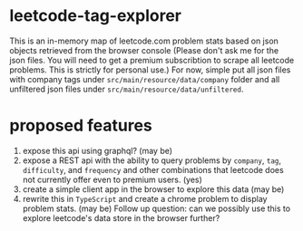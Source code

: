 # leetcode-tag-explorer

This is an in-memory map of leetcode.com problem stats based on json objects retrieved from the browser console (Please don't ask me for the json files. You will need to get a premium subscribtion to scrape all leetcode problems. This is strictly for personal use.) For now, simple put all json files with company tags under `src/main/resource/data/company` folder and all unfiltered json files under `src/main/resource/data/unfiltered`.

# proposed features
1. expose this api using graphql? (may be) 
2. expose a REST api with the ability to query problems by `company`, `tag`, `difficulty`, and `frequency` and other combinations that leetcode does not currently offer even to premium users. (yes)
3. create a simple client app in the browser to explore this data (may be)
4. rewrite this in `TypeScript` and create a chrome problem to display problem stats. (may be) Follow up question: can we possibly use this to explore leetcode's data store in the browser further?


